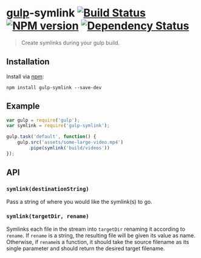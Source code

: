 # [gulp](https://github.com/wearefractal/gulp)-symlink [![Build Status](https://travis-ci.org/ben-eb/gulp-symlink.png?branch=master)](https://travis-ci.org/ben-eb/gulp-symlink) [![NPM version](https://badge.fury.io/js/gulp-symlink.png)](http://badge.fury.io/js/gulp-symlink) [![Dependency Status](https://gemnasium.com/ben-eb/gulp-symlink.png)](https://gemnasium.com/ben-eb/gulp-symlink)

> Create symlinks during your gulp build.

## Installation

Install via [npm](https://npmjs.org/package/gulp-symlink):

```
npm install gulp-symlink --save-dev
```

## Example

```js
var gulp = require('gulp');
var symlink = require('gulp-symlink');

gulp.task('default', function() {
    gulp.src('assets/some-large-video.mp4')
        .pipe(symlink('build/videos'))
});
```

## API

### `symlink(destinationString)`

Pass a string of where you would like the symlink(s) to go.

### `symlink(targetDir, rename)`

Symlinks each file in the stream into `targetDir` renaming it according to
`rename`. If `rename` is a string, the resulting file will be given its value
as name. Otherwise, if `rename`is a function, it should take the source
filename as its single parameter and should return the desired target
filename.

